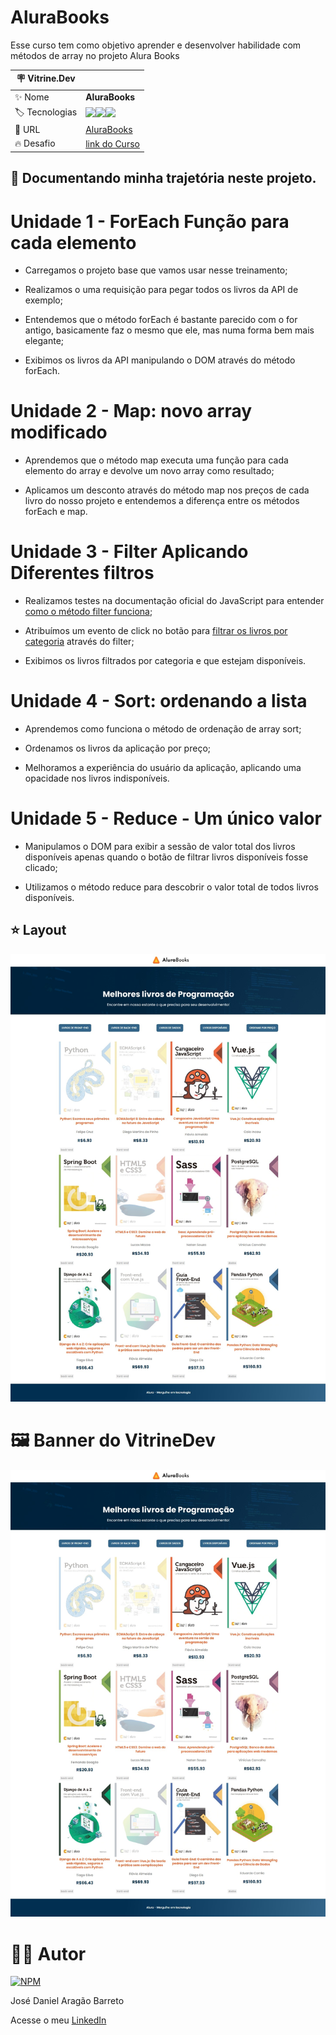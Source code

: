 # AluraBooks

Esse curso tem como objetivo aprender e desenvolver habilidade com métodos de array no projeto Alura Books

| :placard: Vitrine.Dev |     |
| -------------  | --- |
| :sparkles: Nome        | **AluraBooks**
| :label: Tecnologias | <img src="https://img.shields.io/badge/HTML5-E34F26?style=for-the-badge&logo=html5&logoColor=white"><img src="https://img.shields.io/badge/CSS3-1572B6?style=for-the-badge&logo=css3&logoColor=white"><img src="https://img.shields.io/badge/JavaScript-F7DF1E?style=for-the-badge&logo=javascript&logoColor=black">
| :rocket: URL         | [AluraBooks](https://alurabooks-js-nine.vercel.app/)
| :fire: Desafio     | [link do Curso](https://cursos.alura.com.br/course/javascript-metodos-array)


## 🤯 Documentando minha trajetória neste projeto.

# Unidade 1 - ForEach Função para cada elemento

- Carregamos o projeto base que vamos usar nesse treinamento;

- Realizamos o uma requisição para pegar todos os livros da API de exemplo;

- Entendemos que o método forEach é bastante parecido com o for antigo, basicamente faz o mesmo que ele, mas numa forma bem mais elegante;

- Exibimos os livros da API manipulando o DOM através do método forEach.

# Unidade 2 - Map: novo array modificado

- Aprendemos que o método map executa uma função para cada elemento do array e devolve um novo array como resultado;

- Aplicamos um desconto através do método map nos preços de cada livro do nosso projeto e entendemos a diferença entre os métodos forEach e map.

# Unidade 3 - Filter Aplicando Diferentes filtros

- Realizamos testes na documentação oficial do JavaScript para entender [como o método filter funciona](https://developer.mozilla.org/pt-BR/docs/Web/JavaScript/Reference/Global_Objects/Array/filter);

- Atribuímos um evento de click no botão para [filtrar os livros por categoria](https://github.com/alura-cursos/js-metodos-array/blob/aula_3/app/metodoFilter.js) através do filter;

- Exibimos os livros filtrados por categoria e que estejam disponíveis.

# Unidade 4 - Sort: ordenando a lista

- Aprendemos como funciona o método de ordenação de array sort;

- Ordenamos os livros da aplicação por preço;

- Melhoramos a experiência do usuário da aplicação, aplicando uma opacidade nos livros indisponíveis.

# Unidade 5 - Reduce - Um único valor

- Manipulamos o DOM para exibir a sessão de valor total dos livros disponíveis apenas quando o botão de filtrar livros disponíveis fosse clicado;

- Utilizamos o método reduce para descobrir o valor total de todos livros disponíveis.

## ⭐ Layout
![Layout](https://github.com/DanielBarret0/alurabooks-js/blob/main/prints-videos/tela-inteira.jpeg)


# 🖼️ Banner do VitrineDev
<div align="center">
<img src="https://github.com/DanielBarret0/alurabooks-js/blob/main/prints-videos/tela-inteira.jpeg#vitrinedev">
</div>

# 🙋‍♂️ Autor

[![NPM](https://img.shields.io/npm/l/react)](https://github.com/DanielBarret0/codeChella/blob/main/LICENSE.md)

José Daniel Aragão Barreto

Acesse o meu [LinkedIn](https://www.linkedin.com/in/daniel-barreto-1b763216a/)
